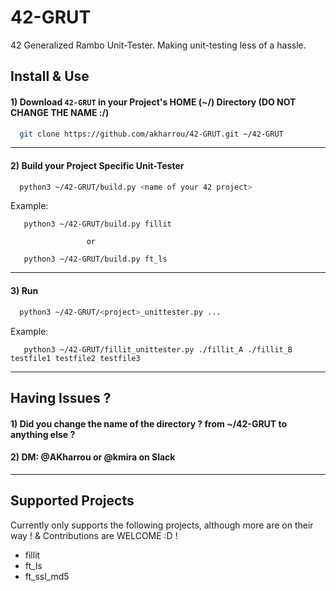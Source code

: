 # 42-GRUT
42 Generalized Rambo Unit-Tester. Making unit-testing less of a hassle.


## Install & Use

#### 1)  Download `42-GRUT` in your Project's HOME (~/) Directory (DO NOT CHANGE THE NAME :/)
```bash
  git clone https://github.com/akharrou/42-GRUT.git ~/42-GRUT
```
----
#### 2) Build your Project Specific Unit-Tester
```bash
  python3 ~/42-GRUT/build.py <name of your 42 project>
```
Example:
```
   python3 ~/42-GRUT/build.py fillit
   
                 or
   
   python3 ~/42-GRUT/build.py ft_ls
```
----
#### 3) Run
```bash
  python3 ~/42-GRUT/<project>_unittester.py ...
```
Example:
```
   python3 ~/42-GRUT/fillit_unittester.py ./fillit_A ./fillit_B testfile1 testfile2 testfile3
```
----

## Having Issues ?

#### 1) Did you change the name of the directory ? from ~/42-GRUT to anything else ?
#### 2) DM: @AKharrou or @kmira on Slack

----
## Supported Projects

Currently only supports the following projects, although more are on their way ! & Contributions are WELCOME :D !

  * fillit
  * ft_ls
  * ft_ssl_md5
